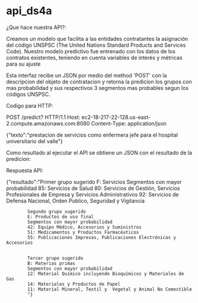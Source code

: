 # api_ds4a

¿Que hace nuestra API?: 

Creamos un modelo que facilita a las entidades contratantes la asignación del código UNSPSC (The United Nations Standard Products and Services Code). Nuestro modelo predictivo fue entrenado con los datos de los contratos existentes, teniendo en cuenta variables de interés y métricas para su ajuste

Esta interfaz recibe un JSON por medio del method 'POST' con la descripcion del objeto de contratacion y retorna la predicion los grupos con mas probabilidad y sus respectivos 3 segmentos mas probables segun los códigos UNSPSC.

Codigo para HTTP:

POST /predict? HTTP/1.1
Host: ec2-18-217-22-128.us-east-2.compute.amazonaws.com:8080
Content-Type: application/json

{"texto":"prestacion de servicios como enfermera jefe para el hospital universitario del valle"}
   

Como resultado al ejecutar el API se obtiene un JSON con el resultado de la predicion:

Respuesta API:

{"resultado":"Primer grupo sugerido 
			F: Servicios
			Segmentos con mayor probabilidad
			85: Servicios de Salud
			80: Servicios de Gestión, Servicios Profesionales de Empresa y Servicios Administrativos
			92: Servicios de Defensa Nacional, Orden Publico, Seguridad y Vigilancia


			Segundo grupo sugerido 
			E: Productos de uso final
			Segmentos con mayor probabilidad
			42: Equipo Médico, Accesorios y Suministros
			51: Medicamentos y Productos Farmacéuticos
			55: Publicaciones Impresas, Publicaciones Electrónicas y Accesorios


			Tercer grupo sugerido 
			B: Materias primas
			Segmentos con mayor probabilidad
			12: Material Químico incluyendo Bioquímicos y Materiales de Gas
			14: Materiales y Productos de Papel
			11: Material Mineral, Textil y  Vegetal y Animal No Comestible
			"}